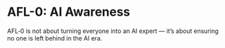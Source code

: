 # AFL-0: AI Awareness

AFL‑0 is not about turning everyone into an AI expert — it’s about ensuring no one is left behind in the AI era.
